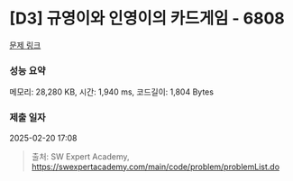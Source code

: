 # [D3] 규영이와 인영이의 카드게임 - 6808 

[문제 링크](https://swexpertacademy.com/main/code/problem/problemDetail.do?contestProbId=AWgv9va6HnkDFAW0) 

### 성능 요약

메모리: 28,280 KB, 시간: 1,940 ms, 코드길이: 1,804 Bytes

### 제출 일자

2025-02-20 17:08



> 출처: SW Expert Academy, https://swexpertacademy.com/main/code/problem/problemList.do